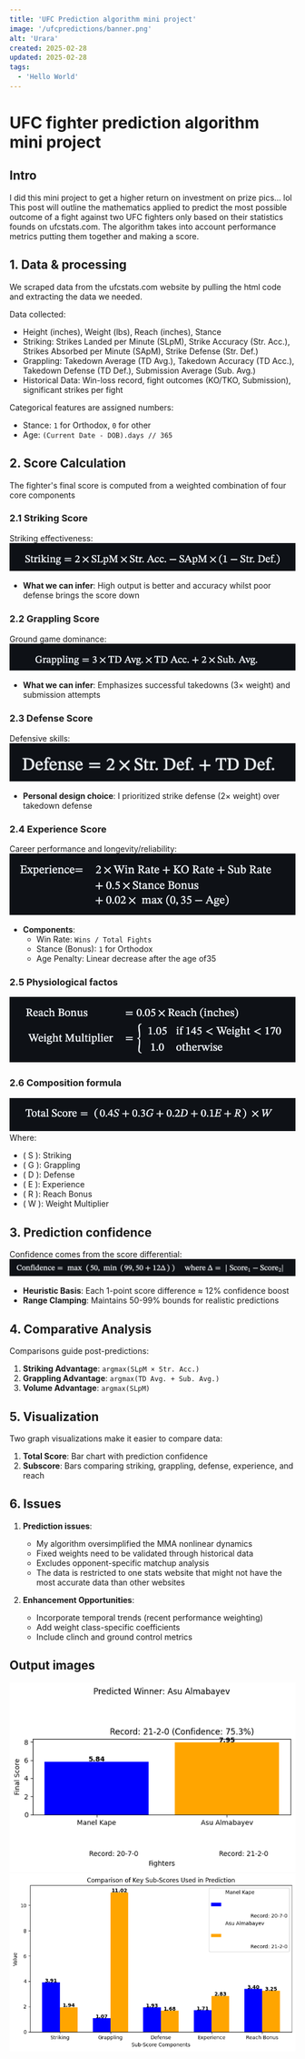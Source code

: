 ```yaml
---
title: 'UFC Prediction algorithm mini project'
image: '/ufcpredictions/banner.png'
alt: 'Urara'
created: 2025-02-28
updated: 2025-02-28
tags:
  - 'Hello World'
---
```


# UFC fighter prediction algorithm mini project

## Intro
I did this mini project to get a higher return on investment on prize pics... lol
This post will outline the mathematics applied to predict the most possible outcome of a fight against two UFC fighters only based on their statistics founds on ufcstats.com.
The algorithm takes into account performance metrics putting them together and making a score.

## 1. Data & processing
We scraped data from the ufcstats.com website by pulling the html code and extracting the data we needed.

Data collected:
- Height (inches), Weight (lbs), Reach (inches), Stance
- Striking: Strikes Landed per Minute (SLpM), Strike Accuracy (Str. Acc.), Strikes Absorbed per Minute (SApM), Strike Defense (Str. Def.)
- Grappling: Takedown Average (TD Avg.), Takedown Accuracy (TD Acc.), Takedown Defense (TD Def.), Submission Average (Sub. Avg.)
- Historical Data: Win-loss record, fight outcomes (KO/TKO, Submission), significant strikes per fight

Categorical features are assigned numbers:
- Stance: `1` for Orthodox, `0` for other
- Age: `(Current Date - DOB).days // 365`

## 2. Score Calculation
The fighter's final score is computed from a weighted combination of four core components

### 2.1 Striking Score
Striking effectiveness:
![striking](./strikingeffectiveness.png)
- **What we can infer**: High output is better and accuracy whilst poor defense brings the score down

### 2.2 Grappling Score
Ground game dominance:
![ground](./grounddominance.png)
- **What we can infer**: Emphasizes successful takedowns (3× weight) and submission attempts

### 2.3 Defense Score
Defensive skills:
![defense](./defensiveskills.png)
- **Personal design choice**: I prioritized strike defense (2× weight) over takedown defense

### 2.4 Experience Score
Career performance and longevity/reliability:
![longevity](./reliability.png)
- **Components**:
  - Win Rate: `Wins / Total Fights`
  - Stance (Bonus): `1` for Orthodox
  - Age Penalty: Linear decrease after the age of35

### 2.5 Physiological factos
![physiological](./physiological.png)

### 2.6 Composition formula
![totalscore](./score.png)
Where:
- \( S \): Striking
- \( G \): Grappling
- \( D \): Defense
- \( E \): Experience
- \( R \): Reach Bonus
- \( W \): Weight Multiplier

## 3. Prediction confidence
Confidence comes from the score differential:
![confidence](./confidence.png)
- **Heuristic Basis**: Each 1-point score difference ≈ 12% confidence boost
- **Range Clamping**: Maintains 50-99% bounds for realistic predictions

## 4. Comparative Analysis
Comparisons guide post-predictions:
1. **Striking Advantage**: `argmax(SLpM × Str. Acc.)`
2. **Grappling Advantage**: `argmax(TD Avg. + Sub. Avg.)`
3. **Volume Advantage**: `argmax(SLpM)`

## 5. Visualization
Two graph visualizations make it easier to compare data:
1. **Total Score**: Bar chart with prediction confidence
2. **Subscore**: Bars comparing striking, grappling, defense, experience, and reach

## 6. Issues
1. **Prediction issues**:
   - My algorithm oversimplified the MMA nonlinear dynamics
   - Fixed weights need to be validated  through historical data
   - Excludes opponent-specific matchup analysis
   - The data is restricted to one stats website that might not have the most accurate data than other websites

2. **Enhancement Opportunities**:
   - Incorporate temporal trends (recent performance weighting)
   - Add weight class-specific coefficients
   - Include clinch and ground control metrics

## Output images
![prediction](./pred.png)
![calculation comparisons](./calc.png)
